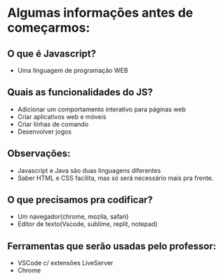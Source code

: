 # Algumas informações antes de começarmos:

## O que é Javascript?
- Uma linguagem de programação WEB

## Quais as funcionalidades do JS?
- Adicionar um comportamento interativo para páginas web
- Criar aplicativos web e móveis
- Criar linhas de comando
- Desenvolver jogos

## Observações:
- Javascript e Java são duas linguagens diferentes
- Saber HTML e CSS facilita, mas só será necessário mais pra frente.

## O que precisamos pra codificar?
- Um navegador(chrome, mozila, safari)
- Editor de texto(Vscode, sublime, replit, notepad)

## Ferramentas que serão usadas pelo professor:
- VSCode c/ extensões LiveServer
- Chrome
